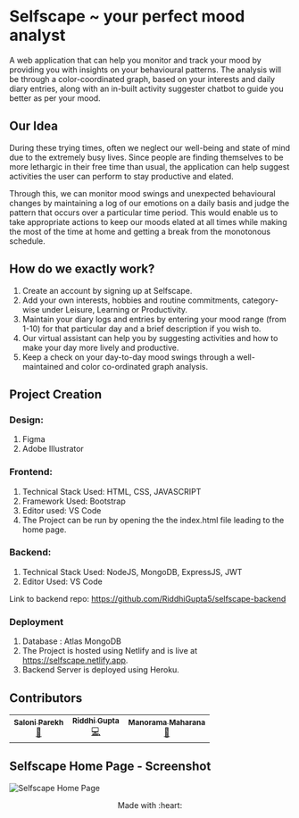 # Selfscape ~ your perfect mood analyst

A web application that can help you monitor and track your mood by providing you with insights on your behavioural patterns. The analysis will be through a color-coordinated graph, based on your interests and daily diary entries, along with an in-built activity suggester chatbot to guide you better as per your mood.

## Our Idea

During these trying times, often we neglect our well-being and state of mind due to the extremely busy lives. Since people are finding themselves to be more lethargic in their free time than usual, the application can help suggest activities the user can perform to stay productive and elated. 

Through this, we can monitor mood swings and unexpected behavioural changes by maintaining a log of our emotions on a daily basis and judge the pattern that occurs over a particular time period. This would enable us to take appropriate actions to keep our moods elated at all times while making the most of the time at home and getting a break from the monotonous schedule.

## How do we exactly work?

1. Create an account by signing up at Selfscape.
2. Add your own interests, hobbies and routine commitments, category-wise under Leisure, Learning or Productivity.
3. Maintain your diary logs and entries by entering your mood range (from 1-10) for that particular day and a brief description if you wish to.
4. Our virtual assistant can help you by suggesting activities and how to make your day more lively and productive.
5. Keep a check on your day-to-day mood swings through a well-maintained and color co-ordinated graph analysis.

## Project Creation

### Design:

1. Figma
2. Adobe Illustrator

### Frontend:

1. Technical Stack Used: HTML, CSS, JAVASCRIPT
2. Framework Used: Bootstrap
3. Editor used: VS Code
4. The Project can be run by opening the the index.html file leading to the home page.

### Backend: 

1. Technical Stack Used: NodeJS, MongoDB, ExpressJS, JWT
2. Editor Used: VS Code

Link to backend repo: https://github.com/RiddhiGupta5/selfscape-backend

### Deployment

1. Database : Atlas MongoDB
2. The Project is hosted using Netlify and is live at https://selfscape.netlify.app.
3. Backend Server is deployed using Heroku.

## Contributors

<table>
  <tr>
    <td align="center"><a href="http://github.com/saloni0104"><img src="https://raw.githubusercontent.com/saloni0104/Selfscape-mood_analyst/master/images/Saloni.PNG?token=AL6DCECYSDUMA2QOYC4VAXS7UTN2I" alt=""/><br /><sub><b>Saloni Parekh</b></sub></a><br /><a href="#blogger" title="blogs">📖</a>
   </td>
    <td align="center"><a href="http://github.com/RiddhiGupta5"><img src="https://raw.githubusercontent.com/saloni0104/Selfscape-mood_analyst/master/images/Riddhi.PNG?token=AL6DCEEDFGQJFNGCXF34MQC7UTN5I" alt=""/><br /><sub><b>Riddhi Gupta</b></sub></a><br /><a href="#tech-enthu" title="Code">💻</a>
   </td>
    <td align="center"><a href="http://github.com/Manorama09"><img src="https://raw.githubusercontent.com/saloni0104/Selfscape-mood_analyst/master/images/Manorama.jpeg?token=AL6DCEB4RHDETBHIYBXDH627UTN36" alt=""/><br /><sub><b>Manorama Maharana</b></sub></a><br/><a href="#design" title="design">🎨</a>
    </td>
</tr>
</table>

## Selfscape Home Page - Screenshot

![Selfscape Home Page](https://raw.githubusercontent.com/saloni0104/Selfscape-mood_analyst/master/images/Homepage.PNG?token=AL6DCECORVZY2BUDWB47H727UTMJ6)

<p align="center">
	Made with :heart:
</p>

